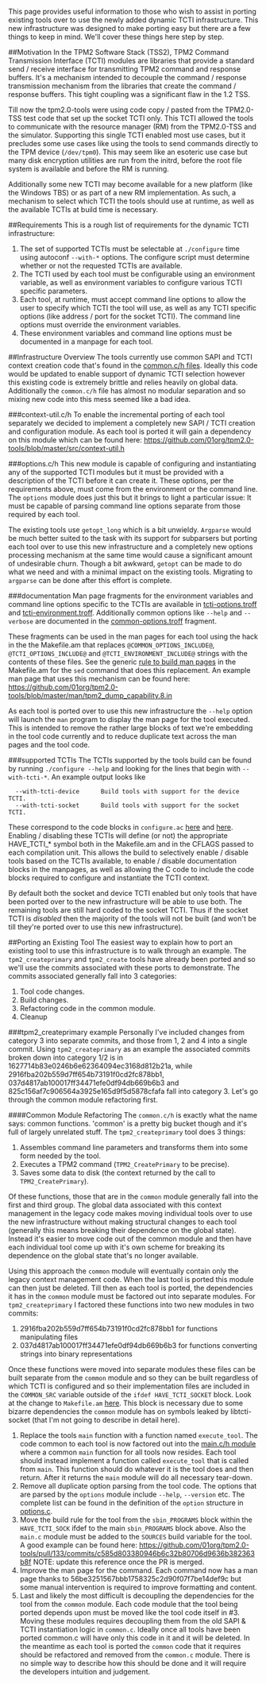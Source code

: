 This page provides useful information to those who wish to assist in porting existing tools over to use the newly added dynamic TCTI infrastructure. This new infrastructure was designed to make porting easy but there are a few things to keep in mind. We'll cover these things here step by step.

##Motivation
In the TPM2 Software Stack (TSS2), TPM2 Command Transmission Interface (TCTI) modules are libraries that provide a standard send / receive interface for transmitting TPM2 command and response buffers. It's a mechanism intended to decouple the command / response transmission mechanism from the libraries that create the command / response buffers. This tight coupling was a significant flaw in the 1.2 TSS.

Till now the tpm2.0-tools were using code copy / pasted from the TPM2.0-TSS test code that set up the socket TCTI only. This TCTI allowed the tools to communicate with the resource manager (RM) from the TPM2.0-TSS and the simulator. Supporting this single TCTI enabled most use cases, but it precludes some use cases like using the tools to send commands directly to the TPM device (`/dev/tpm0`). This may seem like an esoteric use case but many disk encryption utilities are run from the initrd, before the root file system is available and before the RM is running. 

Additionally some new TCTI may become available for a new platform (like the Windows TBS) or as part of a new RM implementation. As such, a mechanism to select which TCTI the tools should use at runtime, as well as the available TCTIs at build time is necessary.

##Requirements
This is a rough list of requirements for the dynamic TCTI infrastructure:

1. The set of supported TCTIs must be selectable at `./configure` time using autoconf `--with-*` options. The configure script must determine whether or not the requested TCTIs are available.
2. The TCTI used by each tool must be configurable using an environment variable, as well as environment variables to configure various TCTI specific parameters.
3. Each tool, at runtime, must accept command line options to allow the user to specify which TCTI the tool will use, as well as any TCTI specific options (like address / port for the socket TCTI). The command line options must override the environment variables.
4. These environment variables and command line options must be documented in a manpage for each tool.

##Infrastructure Overview
The tools currently use common SAPI and TCTI context creation code that's found in the [common.c/h files](https://github.com/01org/tpm2.0-tools/blob/master/src/common.c#L244). Ideally this code would be updated to enable support of dynamic TCTI selection however this existing code is extremely brittle and relies heavily on global data. Additionally the `common.c/h` file has almost no modular separation and so mixing new code into this mess seemed like a bad idea.

###context-util.c/h
To enable the incremental porting of each tool separately we decided to implement a completely new SAPI / TCTI creation and configuration module. As each tool is ported it will gain a dependency on this module which can be found here: https://github.com/01org/tpm2.0-tools/blob/master/src/context-util.h

###options.c/h
This new module is capable of configuring and instantiating any of the supported TCTI modules but it must be provided with a description of the TCTI before it can create it. These options, per the requirements above, must come from the environment or the command line. The `options` module does just this but it brings to light a particular issue: It must be capable of parsing command line options separate from those required by each tool.

The existing tools use `getopt_long` which is a bit unwieldy. `Argparse` would be much better suited to the task with its support for subparsers but porting each tool over to use this new infrastructure and a completely new options processing mechanism at the same time would cause a significant amount of undesirable churn. Though a bit awkward, `getopt` can be made to do what we need and with a minimal impact on the existing tools. Migrating to `argparse` can be done after this effort is complete.

###documentation
Man page fragments for the environment variables and command line options specific to the TCTIs are available in [tcti-options.troff](https://github.com/01org/tpm2.0-tools/blob/master/man/tcti-options.troff) and [tcti-environment.troff](https://github.com/01org/tpm2.0-tools/blob/master/man/tcti-environment.troff). Additionally common options like `--help` and `--verbose` are documented in the [common-options.troff](https://github.com/01org/tpm2.0-tools/blob/master/man/common-options.troff) fragment.

These fragments can be used in the man pages for each tool using the hack in the the Makefile.am that replaces `@COMMON_OPTIONS_INCLUDE@`, `@TCTI_OPTIONS_INCLUDE@` and `@TCTI_ENVIRONMENT_INCLUDE@` strings with the contents of these files. See the generic [rule to build man pages](https://github.com/01org/tpm2.0-tools/blob/master/Makefile.am#L202) in the Makefile.am for the `sed` command that does this replacement. An example man page that uses this mechanism can be found here: https://github.com/01org/tpm2.0-tools/blob/master/man/tpm2_dump_capability.8.in

As each tool is ported over to use this new infrastructure the `--help` option will launch the `man` program to display the man page for the tool executed. This is intended to remove the rather large blocks of text we're embedding in the tool code currently and to reduce duplicate text across the man pages and the tool code.

###supported TCTIs
The TCTIs supported by the tools build can be found by running `./configure --help` and looking for the lines that begin with `--with-tcti-*`. An example output looks like
```
  --with-tcti-device      Build tools with support for the device TCTI.
  --with-tcti-socket      Build tools with support for the socket TCTI.
```
These correspond to the code blocks in `configure.ac` [here](https://github.com/01org/tpm2.0-tools/blob/master/configure.ac#L9) and [here](https://github.com/01org/tpm2.0-tools/blob/master/configure.ac#L27). Enabling / disabling these TCTIs will define (or not) the appropriate HAVE_TCTI_* symbol both in the Makefile.am and in the CFLAGS passed to each compilation unit. This allows the build to selectively enable / disable tools based on the TCTIs available, to enable / disable documentation blocks in the manpages, as well as allowing the C code to include the code blocks required to configure and instantiate the TCTI context.

By default both the socket and device TCTI enabled but only tools that have been ported over to the new infrastructure will be able to use both. The remaining tools are still hard coded to the socket TCTI. Thus if the socket TCTI is *disabled* then the majority of the tools will not be built (and won't be till they're ported over to use this new infrastructure).

##Porting an Existing Tool
The easiest way to explain how to port an existing tool to use this infrastructure is to walk through an example. The `tpm2_createprimary` and `tpm2_create` tools have already been ported and so we'll use the commits associated with these ports to demonstrate. The commits associated generally fall into 3 categories:
1. Tool code changes.
2. Build changes.
3. Refactoring code in the common module.
4. Cleanup

###tpm2_createprimary example
Personally I've included changes from category 3 into separate commits, and those from 1, 2 and 4 into a single commit. Using `tpm2_createprimary` as an example the associated commits broken down into category 1/2 is in 1627714b83e0246b6e62364094ec3168d812b21a, while 2916fba202b559d7ff654b73191f0cd2fc878bb1, 
037d4817ab100017ff34471efe0df94db669b6b3 and 825c156af7c906564a3925e165d9f5d5878cfafa fall into category 3. Let's go through the common module refactoring first.

####Common Module Refactoring
The `common.c/h` is exactly what the name says: common functions. 'common' is a pretty big bucket though and it's full of largely unrelated stuff. The `tpm2_createprimary` tool does 3 things:

1. Assembles command line parameters and transforms them into some form needed by the tool.
2. Executes a TPM2 command (`TPM2_CreatePrimary` to be precise).
3. Saves some data to disk (the context returned by the call to `TPM2_CreatePrimary`).

Of these functions, those that are in the `common` module generally fall into the first and third group. The global data associated with this context management in the legacy code makes moving individual tools over to use the new infrastructure without making structural changes to each tool (generally this means breaking their dependence on the global state). Instead it's easier to move code out of the common module and then have each individual tool come up with it's own scheme for breaking its dependence on the global state that's no longer available.

Using this approach the `common` module will eventually contain only the legacy context management code. When the last tool is ported this module can then just be deleted. Till then as each tool is ported, the dependencies it has in the `common` module must be factored out into separate modules. For `tpm2_createprimary` I factored these functions into two new modules in two commits:

1. 2916fba202b559d7ff654b73191f0cd2fc878bb1 for functions manipulating files
2. 037d4817ab100017ff34471efe0df94db669b6b3 for functions converting strings into binary representations

Once these functions were moved into separate modules these files can be built separate from the `common` module and so they can be built regardless of which TCTI is configured and so their implementation files are included in the `COMMON_SRC` variable outside of the `ifdef HAVE_TCTI_SOCKET` block. Look at the change to `Makefile.am` [here](https://github.com/01org/tpm2.0-tools/commit/037d4817ab100017ff34471efe0df94db669b6b3#diff-c949f93d03f44a4217d7a138f9e2e54a). This block is necessary due to some bizarre dependencies the `common` module has on symbols leaked by libtcti-socket (that I'm not going to describe in detail here).


1. Replace the tools `main` function with a function named `execute_tool`. The code common to each tool is now factored out into the [main.c/h module](https://github.com/01org/tpm2.0-tools/blob/master/src/main.c) where a common `main` function for all tools now resides. Each tool should instead implement a function called `execute_tool` that is called from `main`. This function should do whatever it is the tool does and then return. After it returns the `main` module will do all necessary tear-down.
2. Remove all duplicate option parsing from the tool code. The options that are parsed by the `options` module include `--help`, `--version` etc. The complete list can be found in the definition of the `option` structure in [options.c](https://github.com/01org/tpm2.0-tools/blob/master/src/options.c#L182).
3. Move the build rule for the tool from the `sbin_PROGRAMS` block within the `HAVE_TCTI_SOCK` ifdef to the main `sbin_PROGRAMS` block above. Also the `main.c` module must be added to the `SOURCES` build variable for the tool. A good example can be found here: https://github.com/01org/tpm2.0-tools/pull/133/commits/c585d803380946b6c32b80706d9636b382363b8f NOTE: update this reference once the PR is merged.
4. Improve the man page for the command. Each command now has a man page thanks to 56be3251567bbb1758325c2d90f07f7be14def9c but some manual intervention is required to improve formatting and content.
5. Last and likely the most difficult is decoupling the dependencies for the tool from the `common` module. Each code module that the tool being ported depends upon must be moved like the tool code itself in #3. Moving these modules requires decoupling them from the old SAPI & TCTI instantiation logic in `common.c`. Ideally once all tools have been ported common.c will have only this code in it and it will be deleted. In the meantime as each tool is ported the `common` code that it requires should be refactored and removed from the `common.c` module. There is no simple way to describe how this should be done and it will require the developers intuition and judgement.